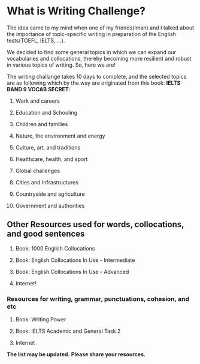 # What is Writing Challenge?

The idea came to my mind when one of my friends(Iman) and I talked about the importance of topic-specific writing in preparation of the English tests(TOEFL, IELTS, ...).

We decided to find some general topics in which we can expand our vocabularies and collocations, thereby becoming more resilient and robust in various topics of writing. So, here we are!

The writing challange takes 10 days to complete, and the selected topics are as following which by the way are originated from this book: **IELTS BAND 9 VOCAB SECRET**:

1. Work and careers

2. Education and Schooling

3. Children and families

4. Nature, the environment and energy

5. Culture, art, and traditions

6. Healthcare, health, and sport

7. Global challenges

8. Cities and Infrastructures

9. Countryside and agriculture

10. Government and authorities

## Other Resources used for words, collocations, and good sentences

1. Book: 1000 English Collocations

2. Book: English Collocations In Use - Intermediate

3. Book: English Collocations In Use - Advanced

4. Internet!

### Resources for writing, grammar, punctuations, cohesion, and etc

1. Book: Writing Power

2. Book: IELTS Academic and General Task 2

3. Internet

**The list may be updated.**
**Please share your resources.**
